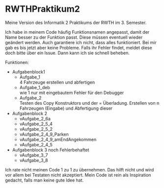 # RWTHPraktikum2

Meine Version des Informatik 2 Praktikums der RWTH im 3. Semester.

Ich habe in meinem Code häufig Funktionsnamen angepasst, damit der Name besser zu der Funktion passt.
Diese müssen eventuell wieder geändert werden. 
Auch garantiere ich nicht, dass alles funktioniert. Bei mir gab es bis jetzt aber keine Probleme.
Falls ihr Fehler findet, meldet diese doch bitte über ein Issue. Dann kann ich sie schnell beheben.

Funktionen:
- Aufgabenblock1
  - Aufgabe_1  
  4 Fahrzeuge erstellen und abfertigen
  - Aufgabe_1_deb  
  wie 1 nur mit eingebautem Fehler für den Debugger
  - Aufgabe_2  
  Testen des Copy Konstruktors und der = Überladung.
  Erstellen von n Fahrzeugen (Eingabe) und Abfertigung dieser
- Aufgabenblock 2
  - vAufgabe_2_6a
  - vAufgabe_2_5_4
  - vAufgabe_2_5_2
  - vAufgabe_2_4_9_Parken
  - vAufgabe_2_4_9_amEndAngekommen
  - vAufgabe_2_4_5
- Aufgabenblock 3 noch Fehlerbehaftet
  - vAufgabe_3_7
  - vAufgabe_3_8

Ich rate nicht meinen Code 1 zu 1 zu übernehmen. Das hilft nicht und wird vor allem bei Testaten nicht akzeptiert.
Mein Code ist rein als Inspiration gedacht, falls man keine gute Idee hat.
